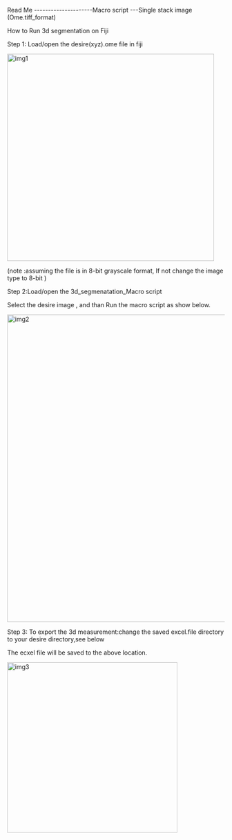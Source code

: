 Read Me ---------------------Macro script ---Single stack image (Ome.tiff_format)

How to Run 3d segmentation on Fiji

Step 1: Load/open the desire(xyz).ome file in fiji 

<img width="479" alt="img1" src="https://user-images.githubusercontent.com/41202212/128720411-dbf7bc60-d759-4159-b0f3-552f733aaddc.PNG">

(note :assuming the file is in 8-bit grayscale format, If not change the image type to 8-bit )

Step 2:Load/open the 3d_segmenatation_Macro script 

Select the desire image , and than Run the macro script as show below.

<img width="711" alt="img2" src="https://user-images.githubusercontent.com/41202212/128720429-2f22198b-cbb8-44d8-b990-fb7893054661.PNG">

Step 3: To export the 3d measurement:change the saved excel.file directory to your desire directory,see below 

The ecxel file will be saved to the above location.

<img width="394" alt="img3" src="https://user-images.githubusercontent.com/41202212/128720488-c2c37a9c-2381-4f5d-91f2-e8604044dc9e.PNG">
